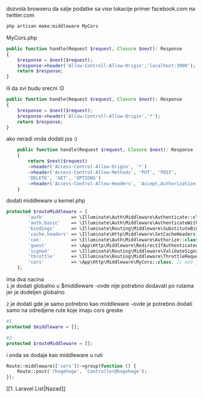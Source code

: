 dozvola browseru da salje podatke sa vise lokacije
primer facebook.com na twitter.com

```bash
php artisan make:middleware MyCors
```

MyCors.php

```php
public function handle(Request $request, Closure $next): Response
{
	$response = $next($request);
	$response->header('Allow-Controll-Allow-Origin','localhost:3000');
	return $response;
}
```

ili da svi budu srecni :D

```php
public function handle(Request $request, Closure $next): Response
{
	$response = $next($request);
	$response->header('Allow-Controll-Allow-Origin','*');
	return $response;
}
```

ako neradi onda dodati jos :)
```php
    public function handle(Request $request, Closure $next): Response
    {
        return $next($request)
        ->header('Access-Control-Allow-Origin', '*')
        ->header('Access-Control-Allow-Methods', 'PUT', 'POST', 
        'DELETE', 'GET', 'OPTIONS')
        ->header('Access-Control-Allow-Headers', 'Accept,Authorization,Content-Type');
    }
```


dodati middleware u kernel.php

```php
protected $routeMiddleware = [
        'auth'          => \Illuminate\Auth\Middleware\Authenticate::class,
        'auth.basic'    => \Illuminate\Auth\Middleware\AuthenticateWithBasicAuth::class,
        'bindings'      => \Illuminate\Routing\Middleware\SubstituteBindings::class,
        'cache.headers' => \Illuminate\Http\Middleware\SetCacheHeaders::class,
        'can'           => \Illuminate\Auth\Middleware\Authorize::class,
        'guest'         => \App\Http\Middleware\RedirectIfAuthenticated::class,
        'signed'        => \Illuminate\Routing\Middleware\ValidateSignature::class,
        'throttle'      => \Illuminate\Routing\Middleware\ThrottleRequests::class,
        'cors'          => \App\Http\Middleware\MyCors::class, // ovo je dodato
    ];
```
 ima dva nacina  
 `1` je dodati globalno u $middleware 
 -ovde nije potrebno dodavati po rutama jer je dodeljen globalno

 `2` je dodati gde je samo potrebno kao middleware
 -ovde je potrebno dodati samo na odredjene rute koje imaju cors greske
 ```php
#1 
protected $middleware = [];

#2
protected $routeMiddleware = [];
```
i onda se dodaje kao middleware u ruti

```php
Route::middleware(['cors'])->group(function () {
    Route::post('/hogehoge', 'Controller@hogehoge');
});
```

[[1. Laravel List|Nazad]]
